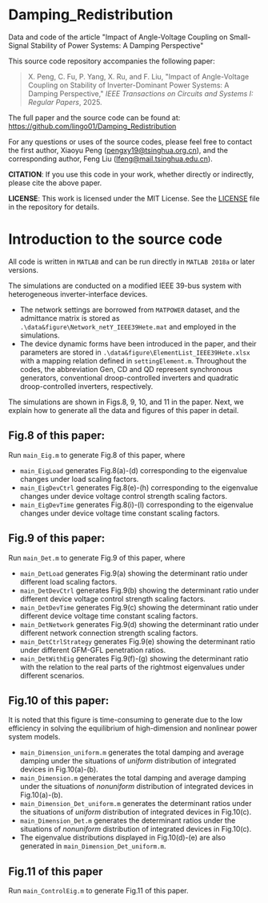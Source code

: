 # Damping_Redistribution
Data and code of the article "Impact of Angle-Voltage Coupling on Small-Signal Stability of Power Systems: A Damping Perspective"

This source code repository accompanies the following paper:

> X. Peng, C. Fu, P. Yang, X. Ru, and F. Liu, "Impact of Angle-Voltage Coupling on Stability of Inverter-Dominant Power Systems: A Damping Perspective," *IEEE Transactions on Circuits and Systems I: Regular Papers*, 2025.

The full paper and the source code can be found at: https://github.com/lingo01/Damping_Redistribution

For any questions or uses of the source codes, please feel free to contact the first author, Xiaoyu Peng (pengxy19@tsinghua.org.cn), and the corresponding author, Feng Liu (lfeng@mail.tsinghua.edu.cn).

**CITATION**: If you use this code in your work, whether directly or indirectly, please cite the above paper.

**LICENSE**: This work is licensed under the MIT License. See the [LICENSE](LICENSE) file in the repository for details.



# Introduction to the source code

All code is written in `MATLAB` and can be run directly in `MATLAB 2018a` or later versions.

The simulations are conducted on a modified IEEE 39-bus system with heterogeneous inverter-interface devices. 

* The network settings are borrowed from `MATPOWER` dataset, and the admittance matrix is stored as `.\data&figure\Network_netY_IEEE39Hete.mat` and employed in the simulations. 
* The device dynamic forms have been introduced in the paper, and their parameters are stored in `.\data&figure\ElementList_IEEE39Hete.xlsx` with a mapping relation defined in `settingElement.m`. Throughout the codes, the abbreviation Gen, CD and QD represent synchronous generators, conventional droop-controlled inverters and quadratic droop-controlled inverters, respectively.

The simulations are shown in Figs.8, 9, 10, and 11 in the paper. Next, we explain how to generate all the data and figures of this paper in detail.



## Fig.8 of this paper:

Run `main_Eig.m` to generate Fig.8 of this paper, where

* `main_EigLoad` generates Fig.8(a)-(d) corresponding to the eigenvalue changes under load scaling factors.
* `main_EigDevCtrl` generates Fig.8(e)-(h) corresponding to the eigenvalue changes under device voltage control strength scaling factors.
* `main_EigDevTime` generates Fig.8(i)-(l) corresponding to the eigenvalue changes under device voltage time constant scaling factors.



## Fig.9 of this paper:

Run `main_Det.m` to generate Fig.9 of this paper, where

* `main_DetLoad` generates Fig.9(a) showing the determinant ratio under different load scaling factors.
* `main_DetDevCtrl` generates Fig.9(b) showing the determinant ratio under different device voltage control strength scaling factors.
* `main_DetDevTime` generates Fig.9(c) showing the determinant ratio under different device voltage time constant scaling factors.
* `main_DetNetwork` generates Fig.9(d) showing the determinant ratio under different network connection strength scaling factors.
* `main_DetCtrlStrategy` generates Fig.9(e) showing the determinant ratio under different GFM-GFL penetration ratios.
* `main_DetWithEig` generates Fig.9(f)-(g) showing the determinant ratio with the relation to the real parts of the rightmost eigenvalues under different scenarios.



## Fig.10 of this paper:

It is noted that this figure is time-consuming to generate due to the low efficiency in solving the equilibrium of high-dimension and nonlinear power system models.

* `main_Dimension_uniform.m` generates the total damping and average damping under the situations of *uniform* distribution of integrated devices in Fig.10(a)-(b).
* `main_Dimension.m` generates the total damping and average damping under the situations of *nonuniform* distribution of integrated devices in Fig.10(a)-(b).
* `main_Dimension_Det_uniform.m` generates the determinant ratios under the situations of *uniform* distribution of integrated devices in Fig.10(c).
* `main_Dimension_Det.m` generates the determinant ratios under the situations of *nonuniform* distribution of integrated devices in Fig.10(c).
* The eigenvalue distributions displayed in Fig.10(d)-(e) are also generated in `main_Dimension_Det_uniform.m`.



## Fig.11 of this paper

Run `main_ControlEig.m` to generate Fig.11 of this paper.
